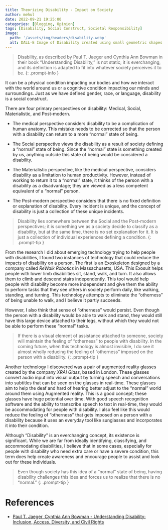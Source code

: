 ```yaml
---
title: Theorizing Disability - Impact on Society
author: mehul
date: 2022-09-21 19:25:00
categories: [Blogging, Opinion]
tags: [Disability, Social Construct, Societal Responsibility]
image:
  path: '/assets/img/headers/disability.webp'
  alt: DALL-E Image of Disability created using small geometric shapes in a monochrome design on a black background.
---
```


> Disability, as described by Paul T. Jaeger and Cynthia Ann Bowman in their book “Understanding Disability,” is not static; it is everchanging, and its definition is adapted to fit into whatever society perceives it to be.
{: .prompt-info }

It can be a physical condition impacting our bodies and how we interact with the world around us or a cognitive condition impacting our minds and surroundings. Just as we have defined gender, race, or language, disability is a social construct.

There are four primary perspectives on disability: Medical, Social, Materialistic, and Post-modern.
- The medical perspective considers disability to be a complication of human anatomy. This mistake needs to be corrected so that the person with a disability can return to a more “normal” state of being.

- The Social perspective views the disability as a result of society defining a “normal” state of being. Since the “normal” state is something created by us, anything outside this state of being would be considered a disability.

- The Materialistic perspective, like the medical perspective, considers disability as a limitation to human productivity. However, instead of working to return it to a “normal” state, it thinks of the person with a disability as a disadvantage; they are viewed as a less competent equivalent of a “normal” person.

- The Post-modern perspective considers that there is no fixed definition or explanation of disability. Every incident is unique, and the concept of disability is just a collection of these unique incidents.

> Disability lies somewhere between the Social and the Post-modern perspectives; it is something we as a society decide to classify as a disability, but at the same time, there is no set explanation for it. It is just a collection of individual experiences defining a condition.
{: .prompt-tip }

From the research I did about emerging technology trying to help people with disabilities, I found two instances of technology that could reduce the impacts of disability on a person. The first is an Exoskeleton designed by a company called *ReWalk Robotics* in Massachusetts, USA. This Exosuit helps people with lower limb disabilities sit, stand, walk, and turn. It also allows them to climb and descend stairs independently. This tool would help people with disability become more independent and give them the ability to perform tasks that they see others in society perform daily, like walking, standing, and turning. This technology attempts to eliminate the “otherness” of being unable to walk, and I believe it partly succeeds.

However, I also think that sense of “otherness” would persist. Even though the person with a disability would be able to walk and stand, they would still have this large device attached to their legs, without which they would not be able to perform these “normal” tasks.

> If there is a visual element of assistance attached to someone, society will maintain the feeling of “otherness” to people with disability. In the coming future, when this technology is almost invisible, I do see it almost wholly reducing the feeling of “otherness” imposed on the person with a disability.
{: .prompt-tip }

Another technology I discovered was a pair of augmented reality glasses created by the company *XRAI Glass*, based in London. These glasses convert audio input into visual output by turning speech and conversations into subtitles that can be seen on the glasses in real-time. These glasses aim to help the deaf and hard of hearing better adjust to the “normal” world around them using Augmented reality. This is a good concept; these glasses have huge potential over time. With good speech recognition software and the ability to transcribe speech to text in real-time, they would be accommodating for people with disability. I also feel like this would reduce the feeling of “otherness” that gets imposed on a person with a disability because it uses an everyday tool like sunglasses and incorporates it into their condition.

Although “Disability” is an everchanging concept, its existence is significant. While we are far from ideally identifying, classifying, and accommodating disabilities, I believe that in some cases, especially for people with disability who need extra care or have a severe condition, this term does help create awareness and encourage people to assist and look out for these individuals.

> Even though society has this idea of a “normal” state of being, having disability challenges this idea and forces us to realize that there is no “normal.”
{: .prompt-tip }


# References

- [Paul T. Jaeger, Cynthia Ann Bowman - Understanding Disability: Inclusion, Access, Diversity, and Civil Rights](https://books.google.com/books?id=36JTzUCh9v0C&newbks=0&hl=en&source=newbks_fb)
